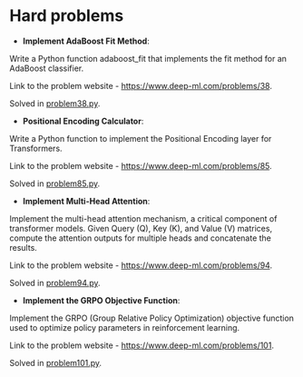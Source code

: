 # Hard problems

* **Implement AdaBoost Fit Method**:

Write a Python function adaboost_fit that implements the fit method for an AdaBoost classifier.

Link to the problem website - https://www.deep-ml.com/problems/38.

Solved in [problem38.py](problem38.py).

* **Positional Encoding Calculator**:
  
Write a Python function to implement the Positional Encoding layer for Transformers.

Link to the problem website - https://www.deep-ml.com/problems/85.

Solved in [problem85.py](problem85.py).

* **Implement Multi-Head Attention**:
  
Implement the multi-head attention mechanism, a critical component of transformer models. Given Query (Q), Key (K), and Value (V) matrices, compute the attention outputs for multiple heads and concatenate the results.

Link to the problem website - https://www.deep-ml.com/problems/94.

Solved in [problem94.py](problem94.py).

* **Implement the GRPO Objective Function**:
  
Implement the GRPO (Group Relative Policy Optimization) objective function used to optimize policy parameters in reinforcement learning. 

Link to the problem website - https://www.deep-ml.com/problems/101.

Solved in [problem101.py](problem101.py).